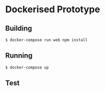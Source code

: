 # Dockerised Prototype

## Building
`$ docker-compose run web npm install`

## Running
`$ docker-compose up`
## Test
